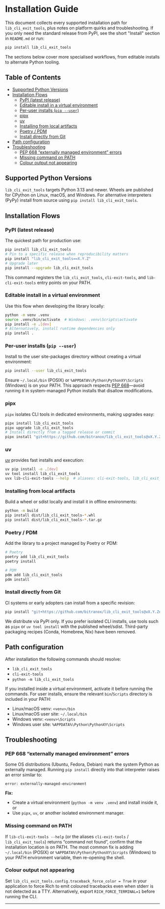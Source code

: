 # Installation Guide

This document collects every supported installation path for `lib_cli_exit_tools`, plus notes on platform quirks and troubleshooting. If you only need the standard release from PyPI, see the short "Install" section in `README.md` or run:

```bash
pip install lib_cli_exit_tools
```

The sections below cover more specialised workflows, from editable installs to alternate Python tooling.

## Table of Contents
- [Supported Python Versions](#supported-python-versions)
- [Installation Flows](#installation-flows)
  - [PyPI (latest release)](#pypi-latest-release)
  - [Editable install in a virtual environment](#editable-install-in-a-virtual-environment)
  - [Per-user installs (`pip --user`)](#per-user-installs-pip---user)
  - [pipx](#pipx)
  - [uv](#uv)
  - [Installing from local artifacts](#installing-from-local-artifacts)
  - [Poetry / PDM](#poetry--pdm)
  - [Install directly from Git](#install-directly-from-git)
- [Path configuration](#path-configuration)
- [Troubleshooting](#troubleshooting)
  - [PEP 668 “externally managed environment” errors](#pep-668-externally-managed-environment-errors)
  - [Missing command on PATH](#missing-command-on-path)
  - [Colour output not appearing](#colour-output-not-appearing)

## Supported Python Versions

`lib_cli_exit_tools` targets Python 3.13 and newer. Wheels are published for CPython on Linux, macOS, and Windows. For alternative interpreters (PyPy) install from source using `pip install lib_cli_exit_tools`.

## Installation Flows

### PyPI (latest release)

The quickest path for production use:

```bash
pip install lib_cli_exit_tools
# Pin to a specific release when reproducibility matters
pip install "lib_cli_exit_tools==X.Y.Z"
# Upgrade later
pip install --upgrade lib_cli_exit_tools
```

This command registers the `lib_cli_exit_tools`, `cli-exit-tools`, and `lib-cli-exit-tools` entry points on your PATH.

### Editable install in a virtual environment

Use this flow when developing the library locally:

```bash
python -m venv .venv
source .venv/bin/activate  # Windows: .venv\Scripts\activate
pip install -e .[dev]
# Alternatively, install runtime dependencies only
pip install .
```

### Per-user installs (`pip --user`)

Install to the user site-packages directory without creating a virtual environment:

```bash
pip install --user lib_cli_exit_tools
```

Ensure `~/.local/bin` (POSIX) or `%APPDATA%\Python\PythonXY\Scripts` (Windows) is on your PATH. This approach respects [PEP 668](https://peps.python.org/pep-0668/)—avoid running it in system-managed Python installs that disallow modifications.

### pipx

`pipx` isolates CLI tools in dedicated environments, making upgrades easy:

```bash
pipx install lib_cli_exit_tools
pipx upgrade lib_cli_exit_tools
# Install directly from a tagged release or commit
pipx install "git+https://github.com/bitranox/lib_cli_exit_tools@vX.Y.Z"
```

### uv

[uv](https://github.com/astral-sh/uv) provides fast installs and execution:

```bash
uv pip install -e .[dev]
uv tool install lib_cli_exit_tools
uvx lib-cli-exit-tools --help  # aliases: cli-exit-tools, lib_cli_exit_tools
```

### Installing from local artifacts

Build a wheel or sdist locally and install it in offline environments:

```bash
python -m build
pip install dist/lib_cli_exit_tools-*.whl
pip install dist/lib_cli_exit_tools-*.tar.gz
```

### Poetry / PDM

Add the library to a project managed by Poetry or PDM:

```bash
# Poetry
poetry add lib_cli_exit_tools
poetry install

# PDM
pdm add lib_cli_exit_tools
pdm install
```

### Install directly from Git

CI systems or early adopters can install from a specific revision:

```bash
pip install "git+https://github.com/bitranox/lib_cli_exit_tools@vX.Y.Z#egg=lib_cli_exit_tools"
```

We distribute via PyPI only. If you prefer isolated CLI installs, use tools such as `pipx` or `uv tool install` with the published wheel/sdist. Third-party packaging recipes (Conda, Homebrew, Nix) have been removed.

## Path configuration

After installation the following commands should resolve:

- `lib_cli_exit_tools`
- `cli-exit-tools`
- `python -m lib_cli_exit_tools`

If you installed inside a virtual environment, activate it before running the commands. For user installs, ensure the relevant `bin`/`Scripts` directory is included in your PATH:

- Linux/macOS venv: `<venv>/bin`
- Linux/macOS user site: `~/.local/bin`
- Windows venv: `<venv>\Scripts`
- Windows user site: `%APPDATA%\Python\PythonXY\Scripts`

## Troubleshooting

### PEP 668 “externally managed environment” errors

Some OS distributions (Ubuntu, Fedora, Debian) mark the system Python as externally managed. Running `pip install` directly into that interpreter raises an error similar to:

```
error: externally-managed-environment
```

**Fix:**
- Create a virtual environment (`python -m venv .venv`) and install inside it, or
- Use `pipx`, `uv`, or another isolated environment manager.

### Missing command on PATH

If `lib-cli-exit-tools --help` (or the aliases `cli-exit-tools` / `lib_cli_exit_tools`) returns “command not found”, confirm that the installation location is on PATH. The most common fix is adding `~/.local/bin` (POSIX) or `%APPDATA%\Python\PythonXY\Scripts` (Windows) to your PATH environment variable, then re-opening the shell.

### Colour output not appearing

Set `lib_cli_exit_tools.config.traceback_force_color = True` in your application to force Rich to emit coloured tracebacks even when stderr is not detected as a TTY. Alternatively, export `RICH_FORCE_TERMINAL=1` before running the CLI.

---
